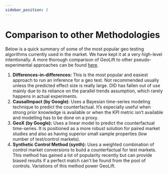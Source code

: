 ```yaml
---
sidebar_position: 2
---
```


# Comparison to other Methodologies

Below is a quick summary of some of the most popular geo testing algorithms currently used in the market. We have kept it at a very high-level intentionally. A more thorough comparison of GeoLift to other pseudo-experimental approaches can be found [here](https://fb.workplace.com/groups/geolift/permalink/792753078134296/).

1. **Differences-in-differences:** This is the most popular and easiest approach to run an inference for a geo test. Not recommended usually unless the predicted effect size is really large. DID has fallen out of use mainly due to its reliance on the parallel trends assumption, which rarely happens in actual experiments.
2. **CausalImpact (by Google)**: Uses a Bayesian time-series modeling technique to predict the counterfactual. It’s especially useful when strong prior knowledge is available or when the KPI metric isn’t available and modelling has to be done on a proxy.
3. **GeoX (by Google):** Uses a linear model to predict the counterfactual time-series. It is positioned as a more robust solution for paired market studies and also as having superior small sample properties (low number of test/control markets).
4. **Synthetic Control Method (synth):** Uses a weighted combination of control market conversions to build a counterfactual for test markets. This method has gained a lot of popularity recently but can provide biased results if a perfect match can't be found from the pool of controls. Variations of this method power GeoLift.
